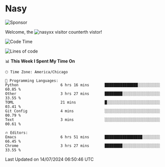 # Nasy

<!--
<p align="center">
<img height="200" src="https://github-readme-stats.vercel.app/api?username=nasyxx&count_private=true&show_icons=true&theme=dracula&include_all_commits=true"/>
<img height="200" src="https://github-readme-stats.vercel.app/api/top-langs/?username=nasyxx&theme=dracula&hide=html,jupyter+notebook&count_private=true&show_icons=true"/>
</p>

  
----------------
-->

![Sponsor](https://img.shields.io/static/v1.svg?label=Sponsor&message=%E2%9D%A4&logo=GitHub&style=flat&color=pink)
 
Welcome, the ![nasyxx visitor counter](https://count.getloli.com/get/@nasyxx?theme=rule34)th vistor!
 
<!--START_SECTION:waka-->
![Code Time](http://img.shields.io/badge/Code%20Time-4%2C543%20hrs%2025%20mins-blue)

![Lines of code](https://img.shields.io/badge/From%20Hello%20World%20I%27ve%20Written-6.3%20million%20lines%20of%20code-blue)

📊 **This Week I Spent My Time On** 

```text
🕑︎ Time Zone: America/Chicago

💬 Programming Languages: 
Python                   6 hrs 16 mins       ███████████████░░░░░░░░░░   60.85 % 
Other                    3 hrs 27 mins       ████████░░░░░░░░░░░░░░░░░   33.55 % 
TOML                     21 mins             █░░░░░░░░░░░░░░░░░░░░░░░░   03.41 % 
Git Config               4 mins              ░░░░░░░░░░░░░░░░░░░░░░░░░   00.79 % 
Text                     3 mins              ░░░░░░░░░░░░░░░░░░░░░░░░░   00.61 % 

🔥 Editors: 
Emacs                    6 hrs 51 mins       █████████████████░░░░░░░░   66.45 % 
Chrome                   3 hrs 27 mins       ████████░░░░░░░░░░░░░░░░░   33.55 % 
```


 Last Updated on 14/07/2024 06:50:46 UTC
<!--END_SECTION:waka-->

<!-- ![visitors](https://visitor-badge.laobi.icu/badge?page_id=nasyxx.nasyxx) -->
